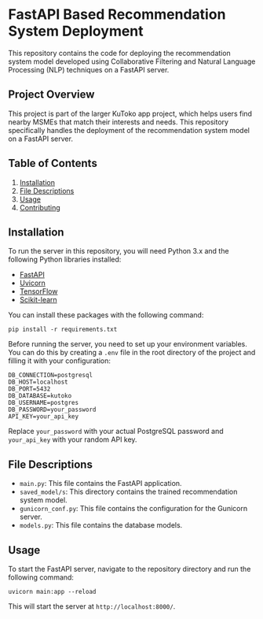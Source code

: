 # FastAPI Based Recommendation System Deployment

This repository contains the code for deploying the recommendation system model developed using Collaborative Filtering and Natural Language Processing (NLP) techniques on a FastAPI server.

## Project Overview

This project is part of the larger KuToko app project, which helps users find nearby MSMEs that match their interests and needs. This repository specifically handles the deployment of the recommendation system model on a FastAPI server.

## Table of Contents

1. [Installation](#installation)
2. [File Descriptions](#file-descriptions)
3. [Usage](#usage)
4. [Contributing](#contributing)

## Installation

To run the server in this repository, you will need Python 3.x and the following Python libraries installed:

- [FastAPI](https://fastapi.tiangolo.com/)
- [Uvicorn](https://www.uvicorn.org/)
- [TensorFlow](https://www.tensorflow.org/)
- [Scikit-learn](https://scikit-learn.org/stable/)

You can install these packages with the following command:

```
pip install -r requirements.txt
```

Before running the server, you need to set up your environment variables. You can do this by creating a `.env` file in the root directory of the project and filling it with your configuration:

```
DB_CONNECTION=postgresql
DB_HOST=localhost
DB_PORT=5432
DB_DATABASE=kutoko
DB_USERNAME=postgres
DB_PASSWORD=your_password
API_KEY=your_api_key
```

Replace `your_password` with your actual PostgreSQL password and `your_api_key` with your random API key.

## File Descriptions

- `main.py`: This file contains the FastAPI application.
- `saved_model/s`: This directory contains the trained recommendation system model.
- `gunicorn_conf.py`: This file contains the configuration for the Gunicorn server.
- `models.py`: This file contains the database models.

## Usage

To start the FastAPI server, navigate to the repository directory and run the following command:

```
uvicorn main:app --reload
```

This will start the server at `http://localhost:8000/`.
